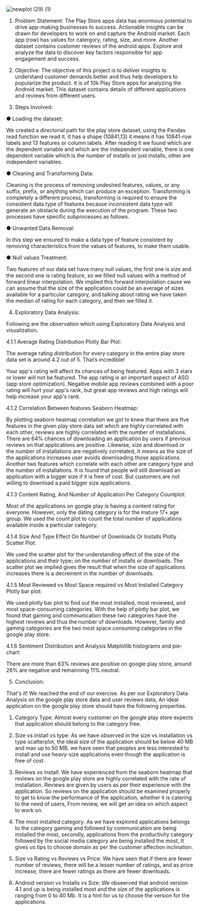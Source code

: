![newplot (29) (1)](https://user-images.githubusercontent.com/75175373/131769552-c9d05a9d-b96a-48e8-b67d-97d2843a3472.png)

                                                        











1. Problem Statement: 
The Play Store apps data has enormous potential to drive app-making businesses to success. Actionable insights can be drawn for developers to work on and capture the Android market.
Each app (row) has values for catergory, rating, size, and more. Another dataset contains customer reviews of the android apps.
Explore and analyze the data to discover key factors responsible for app engagement and success.

2. Objective: 
The objective of this project is to deliver insights to understand customer demands better and thus help developers to popularize the product. It is of 10k Play Store apps for analyzing the Android market. This dataset contains details of different applications and reviews from different users.

3. Steps Involved:

 ●	Loading the dataset: 
 
 
 
 We created a directorial path for the play store dataset, using the Pandas read function we read it. It has a shape (10841,13) it means it has 10841-row labels and 13 features or   column labels.
 After reading it we found which are the dependent variable and which are the independent variable, there is one dependent variable which is the number of installs or just         installs, other are independent variables. 

 ●	Cleaning and Transforming Data:
 
 
 
Cleaning is the process of removing undesired features, values, or any suffix, prefix, or anything which can produce an exception. 
Transforming is completely a different process, transforming is required to ensure the consistent data type of features because inconsistent data type will generate an obstacle during the execution of the program. 
These two processes have specific subprocesses as follows.

●	Unwanted Data Removal:


In this step we ensured to make a data type of feature consistent by removing characteristics from the values of features, to make them usable.


●	Null values Treatment:


Two features of our data set have many null values, the first one is size and the second one is rating feature, so we filled null values with a method of forward linear interpolation. We implied this forward interpolation cause we can assume that the size of the application could be an average of sizes available for a particular category, and talking about rating we have taken the median of rating for each category, and then we filled it.


4. Exploratory Data Analysis:


Following are the observation which using Exploratory Data Analysis and visualization.

4.1.1 Average Rating Distribution Plotly Bar Plot: 


The average rating distribution for every category in the entire play store data set is around 4.2 out of 5. That’s incredible!

Your app's rating will affect its chances of being featured. Apps with 3 stars or lower will not be featured. The app rating is an important aspect of ASO (app store optimization). Negative mobile app reviews combined with a poor rating will hurt your app's rank, but great app reviews and high ratings will help increase your app's rank.

4.1.2 Correlation Between features Seaborn Heatmap:


By plotting seaborn heatmap correlation we got to knew that there are five features in the given play store data set which are highly correlated with each other, reviews are highly correlated with the number of installations. There are 64% chances of downloading an application by users if previous reviews on that applications are positive.
Likewise, size and download or the number of installations are negatively correlated, It means as the size of the applications increases user avoids downloading those applications.
 Another two features which correlate with each other are category type and the number of installations. It is found that people will still download an application with a bigger size if it is free of cost. But customers are not willing to download a paid bigger size applications.


4.1.3 Content Rating, And Number of Application Per Category Countplot:


Most of the applications on google play is having a content rating for everyone. However, only the dating category is for the mature 17+ age group.
We used the count plot to count the total number of applications available inside a particular category.

4.1.4 Size And Type Effect On Number of Downloads Or Installs Plotly Scatter Plot: 


We used the scatter plot for the understanding effect of the size of the applications and their type; on the number of installs or downloads. 
The scatter plot we implied gives the result that when the size of applications increases there is a decrement in the number of downloads.

4.1.5 Most Reviewed vs Most Space required vs Most Installed Category Plotly bar plot:


We used plotly bar plot to find out the most installed, most reviewed, and most space-consuming categories.
With the help of plotly bar plot, we found that gaming and communication these two categories have the highest reviews and thus the number of downloads. However, family and gaming categories are the two most space consuming categories in the google play store.


4.1.6 Sentiment Distribution and Analysis Matplotlib histograms and pie-chart:


There are more than 63% reviews are positive on google play store, around 26% are negative and remainning 11% neutral.



5. Conclusion:


That's it! We reached the end of our exercise. As per our Exploratory Data Analysis on the google play store data and user reviews data, An ideal application on the google play store should have the following properties.


1. Category Type: Almost every customer on the google play store expects that application should belong to the category free.


2. Size vs install vs type: As we have observed in the size vs installation vs type scatterplot, the ideal size of the application should be below 40 MB and max up to 50 MB. we have seen that peoples are less interested to install and use heavy-size applications even though the application is free of cost.


3. Reviews vs install: We have experienced from the seaborn heatmap that reviews on the google play store are highly correlated with the rate of installation. Reviews are given by users as per their experience with the application. So reviews on the application should be examined properly to get to know the performance of the application, whether it is catering to the need of users, From review, we will get an idea on which aspect to work on.


4. The most installed category: As we have explored applications belongs to the category gaming and followed by communication are being installed the most, secondly, applications from the productivity category followed by the social media category are being installed the most, It gives us tips to choose domain as per the customer affection inclination.

5. Size vs Rating vs Reviews vs Price: We have seen that if there are fewer number of reviews, there will be a lesser number of ratings, and as price increase, there are fewer ratings as there are fewer downloads.


6. Android version vs Installs vs Size: We obseerved that android version 4.1 and up is being installed most and the size of the applications is ranging from 0 to 40 Mb. It is a hint for us to choose the version for the applications.















































































































